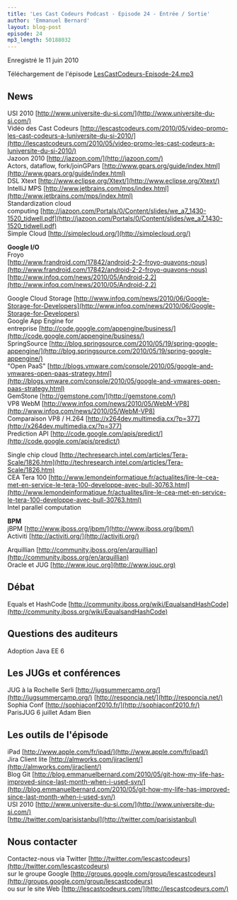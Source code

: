 ```yaml
---
title: 'Les Cast Codeurs Podcast - Episode 24 - Entrée / Sortie'
author: 'Emmanuel Bernard'
layout: blog-post
episode: 24
mp3_length: 50188032
---
```

Enregistré le 11 juin 2010

Téléchargement de l'épisode [LesCastCodeurs-Episode-24.mp3](http://media.libsyn.com/media/lescastcodeurs/LesCastCodeurs-Episode-24.mp3)

## News
USI 2010 [http://www.universite-du-si.com/](http://www.universite-du-si.com/)  
Vidéo des Cast Codeurs [http://lescastcodeurs.com/2010/05/video-promo-les-cast-codeurs-a-luniversite-du-si-2010/](http://lescastcodeurs.com/2010/05/video-promo-les-cast-codeurs-a-luniversite-du-si-2010/)  
Jazoon 2010 [http://jazoon.com/](http://jazoon.com/)  
Actors, dataflow, fork/joinGPars [http://www.gpars.org/guide/index.html](http://www.gpars.org/guide/index.html)  
DSL Xtext [http://www.eclipse.org/Xtext/](http://www.eclipse.org/Xtext/)  
IntelliJ MPS [http://www.jetbrains.com/mps/index.html](http://www.jetbrains.com/mps/index.html)  
Standardization cloud computing [http://jazoon.com/Portals/0/Content/slides/we_a7_1430-1520_tidwell.pdf](http://jazoon.com/Portals/0/Content/slides/we_a7_1430-1520_tidwell.pdf)  
Simple Cloud [http://simplecloud.org/](http://simplecloud.org/)  

**Google I/O**  
Froyo  
[http://www.frandroid.com/17842/android-2-2-froyo-quavons-nous](http://www.frandroid.com/17842/android-2-2-froyo-quavons-nous)  
[http://www.infoq.com/news/2010/05/Android-2.2](http://www.infoq.com/news/2010/05/Android-2.2)  

Google Cloud Storage [http://www.infoq.com/news/2010/06/Google-Storage-for-Developers](http://www.infoq.com/news/2010/06/Google-Storage-for-Developers)  
Google App Engine for entreprise [http://code.google.com/appengine/business/](http://code.google.com/appengine/business/)  
SpringSource [http://blog.springsource.com/2010/05/19/spring-google-appengine/](http://blog.springsource.com/2010/05/19/spring-google-appengine/)  
"Open PaaS" [http://blogs.vmware.com/console/2010/05/google-and-vmwares-open-paas-strategy.html](http://blogs.vmware.com/console/2010/05/google-and-vmwares-open-paas-strategy.html)  
GemStone [http://gemstone.com/](http://gemstone.com/)  
VP8 WebM [http://www.infoq.com/news/2010/05/WebM-VP8](http://www.infoq.com/news/2010/05/WebM-VP8)  
Comparaison VP8 / H.264 [http://x264dev.multimedia.cx/?p=377](http://x264dev.multimedia.cx/?p=377)  
Prediction API [http://code.google.com/apis/predict/](http://code.google.com/apis/predict/)  

Single chip cloud [http://techresearch.intel.com/articles/Tera-Scale/1826.htm](http://techresearch.intel.com/articles/Tera-Scale/1826.htm)  
CEA Tera 100 [http://www.lemondeinformatique.fr/actualites/lire-le-cea-met-en-service-le-tera-100-developpe-avec-bull-30763.html](http://www.lemondeinformatique.fr/actualites/lire-le-cea-met-en-service-le-tera-100-developpe-avec-bull-30763.html)  
Intel parallel computation  

**BPM**  
jBPM [http://www.jboss.org/jbpm/](http://www.jboss.org/jbpm/)  
Activiti [http://activiti.org/](http://activiti.org/)

Arquillian [http://community.jboss.org/en/arquillian](http://community.jboss.org/en/arquillian)  
Oracle et JUG [http://www.iouc.org](http://www.iouc.org)

## Débat
Equals et HashCode [http://community.jboss.org/wiki/EqualsandHashCode](http://community.jboss.org/wiki/EqualsandHashCode)

## Questions des auditeurs
Adoption Java EE 6

## Les JUGs et conférences
JUG à la Rochelle Serli [http://jugsummercamp.org/](http://jugsummercamp.org/)
[http://responcia.net/](http://responcia.net/)  
Sophia Conf [http://sophiaconf2010.fr/](http://sophiaconf2010.fr/)  
ParisJUG 6 juillet Adam Bien

## Les outils de l'épisode
iPad [http://www.apple.com/fr/ipad/](http://www.apple.com/fr/ipad/)  
Jira Client lite [http://almworks.com/jiraclient/](http://almworks.com/jiraclient/)  
Blog Git [http://blog.emmanuelbernard.com/2010/05/git-how-my-life-has-improved-since-last-month-when-i-used-svn/](http://blog.emmanuelbernard.com/2010/05/git-how-my-life-has-improved-since-last-month-when-i-used-svn/)  
USI 2010 [http://www.universite-du-si.com/](http://www.universite-du-si.com/)  
[http://twitter.com/parisistanbul](http://twitter.com/parisistanbul)  

## Nous contacter
Contactez-nous via Twitter [http://twitter.com/lescastcodeurs](http://twitter.com/lescastcodeurs)  
sur le groupe Google [http://groups.google.com/group/lescastcodeurs](http://groups.google.com/group/lescastcodeurs)  
ou sur le site Web [http://lescastcodeurs.com/](http://lescastcodeurs.com/)
